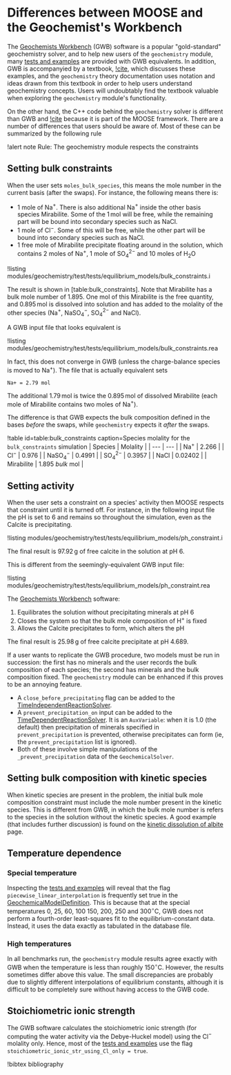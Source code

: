 # Differences between MOOSE and the Geochemist's Workbench

The [Geochemists Workbench](https://www.gwb.com/) (GWB) software is a popular "gold-standard" geochemistry solver, and to help new users of the `geochemistry` module, many [tests and examples](geochemistry_tests_and_examples.md) are provided with GWB equivalents.  In addition, GWB is accompanyied by a textbook, [!cite](bethke_2007), which discusses these examples, and the `geochemistry` theory documentation uses notation and ideas drawn from this textbook in order to help users understand geochemistry concepts.  Users will undoubtably find the textbook valuable when exploring the `geochemistry` module's functionality.

On the other hand, the C++ code behind the `geochemistry` solver is different than GWB and [!cite](bethke_2007) because it is part of the MOOSE framework.  There are a number of differences that users should be aware of.  Most of these can be summarized by the following rule

!alert note
Rule: The geochemistry module respects the constraints

## Setting bulk constraints

When the user sets `moles_bulk_species`, this means the mole number in the current basis (after the swaps).  For instance, the following means there is:

- 1 mole of Na$^{+}$.  There is also additional Na$^{+}$ inside the other basis species Mirabilite.  Some of the 1$\,$mol will be free, while the remaining part will be bound into secondary species such as NaCl.
- 1 mole of Cl$^{-}$.  Some of this will be free, while the other part will be bound into secondary species such as NaCl.
- 1 free mole of Mirabilite precipitate floating around in the solution, which contains 2 moles of Na$^{+}$, 1 mole of SO$_{4}^{2-}$ and 10 moles of H$_{2}$O

!listing modules/geochemistry/test/tests/equilibrium_models/bulk_constraints.i

The result is shown in [table:bulk_constraints].  Note that Mirabilite has a bulk mole number of 1.895.  One mol of this Mirabilite is the free quantity, and 0.895$\,$mol is dissolved into solution and has added to the molality of the other species (Na$^{+}$, NaSO$_{4}^{-}$, SO$_{4}^{2-}$ and NaCl).

A GWB input file that looks equivalent is

!listing modules/geochemistry/test/tests/equilibrium_models/bulk_constraints.rea

In fact, this does not converge in GWB (unless the charge-balance species is moved to Na$^{+}$).  The file that is actually equivalent sets

```
Na+ = 2.79 mol
```

The additional 1.79$\,$mol is twice the 0.895$\,$mol of dissolved Mirabilite (each mole of Mirabilite contains two moles of Na$^{+}$).

The difference is that GWB expects the bulk composition defined in the bases *before* the swaps, while `geochemistry` expects it *after* the swaps.


!table id=table:bulk_constraints caption=Species molality for the `bulk_constraints` simulation
| Species | Molality |
| --- | --- |
| Na$^{+}$ | 2.266 |
| Cl$^{-}$ | 0.976 |
| NaSO$_{4}^{-}$ | 0.4991 |
| SO$_{4}^{2-}$ | 0.3957 |
| NaCl | 0.02402 |
| Mirabilite | 1.895 *bulk* mol |


## Setting activity

When the user sets a constraint on a species' activity then MOOSE respects that constraint until it is turned off.  For instance, in the following input file the pH is set to 6 and remains so throughout the simulation, even as the Calcite is precipitating.

!listing modules/geochemistry/test/tests/equilibrium_models/ph_constraint.i

The final result is 97.92$\,$g of free calcite in the solution at pH 6.

This is different from the seemingly-equivalent GWB input file:

!listing modules/geochemistry/test/tests/equilibrium_models/ph_constraint.rea

The [Geochemists Workbench](https://www.gwb.com/) software:

1. Equilibrates the solution without precipitating minerals at pH 6
2. Closes the system so that the bulk mole composition of H$^{+}$ is fixed
3. Allows the Calcite precipitates to form, which alters the pH

The final result is 25.98$\,$g of free calcite precipitate at pH 4.689.

If a user wants to replicate the GWB procedure, two models must be run in succession: the first has no minerals and the user records the bulk composition of each species; the second has minerals and the bulk composition fixed.  The `geochemistry` module can be enhanced if this proves to be an annoying feature.

- A `close_before_precipitating` flag can be added to the [TimeIndependentReactionSolver](AddTimeIndependentReactionSolverAction.md).
- A `prevent_precipitation_on` input can be added to the [TimeDependentReactionSolver](AddTimeDependentReactionSolverAction.md).  It is an `AuxVariable`: when it is 1.0 (the default) then precipitation of minerals specified in `prevent_precipitation` is prevented, otherwise precipitates can form (ie, the `prevent_precipitation` list is ignored).
- Both of these involve simple manipulations of the `_prevent_precipitation` data of the `GeochemicalSolver`.

## Setting bulk composition with kinetic species

When kinetic species are present in the problem, the initial bulk mole composition constraint must include the mole number present in the kinetic species.  This is different from GWB, in which the bulk mole number is refers to the species in the solution without the kinetic species.  A good example (that includes further discussion) is found on the [kinetic dissolution of albite](kinetic_albite.md) page.

## Temperature dependence

### Special temperature

Inspecting the [tests and examples](geochemistry_tests_and_examples.md) will reveal that the flag `piecewise_linear_interpolation` is frequently set true in the [GeochemicalModelDefinition](GeochemicalModelDefinition.md).  This is because that at the special temperatures 0, 25, 60, 100 150, 200, 250 and 300$^{\circ}$C, GWB does not perform a fourth-order least-squares fit to the equilibrium-constant data.  Instead, it uses the data exactly as tabulated in the database file.

### High temperatures

In all benchmarks run, the `geochemistry` module results agree exactly with GWB when the temperature is less than roughly 150$^{\circ}$C.  However, the results sometimes differ above this value.  The small discrepancies are probably due to slightly different interpolations of equilibrium constants, although it is difficult to be completely sure without having access to the GWB code.


## Stoichiometric ionic strength

The GWB software calculates the stoichiometric ionic strength (for computing the water activity via the Debye-Huckel model) using the Cl$^{-}$ molality only.  Hence, most of the [tests and examples](geochemistry_tests_and_examples.md) use the flag `stoichiometric_ionic_str_using_Cl_only = true`.











!bibtex bibliography